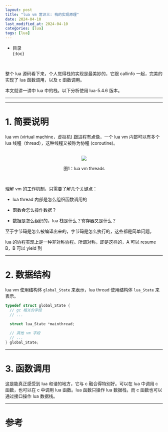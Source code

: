 ```yaml
---
layout: post
title: "lua vm 常识三: 栈的实现原理"
date: 2024-04-10
last_modified_at: 2024-04-10
categories: [lua]
tags: [lua]
---
```


* 目录  
{:toc}
<br/>

整个 lua 源码看下来，个人觉得栈的实现是最美妙的，它跟 callinfo 一起，完美的实现了 lua 函数调用，以及 c 函数调用。  

本文就讲一讲中 lua 中的栈。以下分析使用 lua-5.4.6 版本。  

---



---

# 1. 简要说明

lua vm (virtual machine，虚拟机) 跟进程有点像，一个 lua vm 内部可以有多个 lua 线程（thread），这种线程又被称为协程 (coroutine)。   

<br/>

<div align="center">  
<img src="https://antsmallant-blog-1251470010.cos.ap-guangzhou.myqcloud.com/media/blog/lua-vm-threads.png" />

图1：lua vm threads
</div>

<br/>

理解 vm 的工作机制，只需要了解几个关键点：  

* lua thread 内部是怎么组织函数调用的

* 函数会怎么操作数据？

* 数据是怎么组织的，lua 栈是什么？寄存器又是什么？

至于字节码是怎么被编译出来的，字节码是怎么执行的，这些都是简单问题。  

lua 的协程实现上是一种非对称协程。所谓对称，即是这样的，A 可以 resume B，B 可以 yield 到 

---

# 2. 数据结构

lua vm 使用结构体 `global_State` 来表示，lua thread 使用结构体 `lua_State` 来表示。  

```c
typedef struct global_State {
  // gc 相关的字段
  // ...

  struct lua_State *mainthread;
  
  // 其他 vm 字段 
  // ...
} global_State;
```

---

# 3. 函数调用

这是能真正感受到 lua 和谐的地方，它与 c 融合得特别好。可以在 lua 中调用 c 函数，也可以在 c 中调用 lua 函数。lua 函数只操作 lua 数据栈，而 c 函数也可以通过接口操作 lua 数据栈。   


---

# 参考

